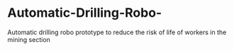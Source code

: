 # Automatic-Drilling-Robo-
Automatic drilling robo prototype to reduce the risk of life of  workers  in the  mining section 
